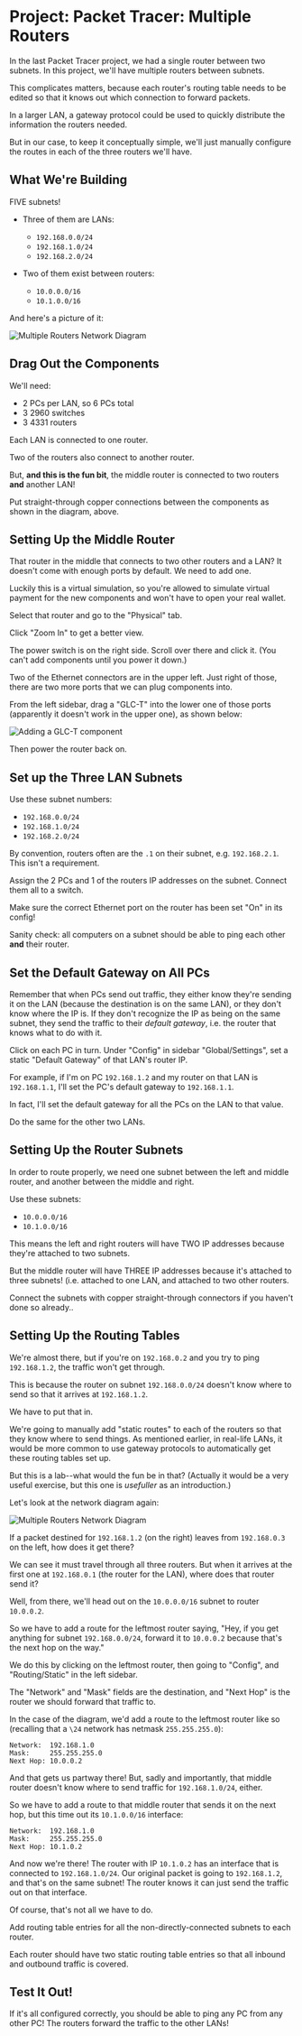# Project: Packet Tracer: Multiple Routers

In the last Packet Tracer project, we had a single router between two
subnets. In this project, we'll have multiple routers between subnets.

This complicates matters, because each router's routing table needs to
be edited so that it knows out which connection to forward packets.

In a larger LAN, a gateway protocol could be used to quickly distribute
the information the routers needed.

But in our case, to keep it conceptually simple, we'll just manually
configure the routes in each of the three routers we'll have.

## What We're Building

FIVE subnets!

* Three of them are LANs:
  * `192.168.0.0/24`
  * `192.168.1.0/24`
  * `192.168.2.0/24`

* Two of them exist between routers:
  * `10.0.0.0/16`
  * `10.1.0.0/16`

And here's a picture of it:

![Multiple Routers Network Diagram](mult_routers_net_diagram.png)

## Drag Out the Components

We'll need:

* 2 PCs per LAN, so 6 PCs total
* 3 2960 switches
* 3 4331 routers

Each LAN is connected to one router.

Two of the routers also connect to another router.

But, **and this is the fun bit**, the middle router is connected to two
routers **and** another LAN!

Put straight-through copper connections between the components as shown
in the diagram, above.

## Setting Up the Middle Router

That router in the middle that connects to two other routers and a LAN?
It doesn't come with enough ports by default. We need to add one.

Luckily this is a virtual simulation, so you're allowed to simulate
virtual payment for the new components and won't have to open your real
wallet.

Select that router and go to the "Physical" tab.

Click "Zoom In" to get a better view.

The power switch is on the right side. Scroll over there and click it.
(You can't add components until you power it down.)

Two of the Ethernet connectors are in the upper left. Just right of
those, there are two more ports that we can plug components into.

From the left sidebar, drag a "GLC-T" into the lower one of those ports
(apparently it doesn't work in the upper one), as shown below:

![Adding a GLC-T component](adding-glc-component.png)

Then power the router back on.

## Set up the Three LAN Subnets

Use these subnet numbers:

  * `192.168.0.0/24`
  * `192.168.1.0/24`
  * `192.168.2.0/24`

By convention, routers often are the `.1` on their subnet, e.g.
`192.168.2.1`. This isn't a requirement.

Assign the 2 PCs and 1 of the routers IP addresses on the subnet.
Connect them all to a switch.

Make sure the correct Ethernet port on the router has been set "On" in
its config!

Sanity check: all computers on a subnet should be able to ping each
other **and** their router.

## Set the Default Gateway on All PCs

Remember that when PCs send out traffic, they either know they're
sending it on the LAN (because the destination is on the same LAN), or
they don't know where the IP is. If they don't recognize the IP as being
on the same subnet, they send the traffic to their _default gateway_,
i.e. the router that knows what to do with it.

Click on each PC in turn. Under "Config" in sidebar "Global/Settings",
set a static "Default Gateway" of that LAN's router IP.

For example, if I'm on PC `192.168.1.2` and my router on that LAN is
`192.168.1.1`, I'll set the PC's default gateway to `192.168.1.1`.

In fact, I'll set the default gateway for all the PCs on the LAN to that
value.

Do the same for the other two LANs.

## Setting Up the Router Subnets

In order to route properly, we need one subnet between the left and
middle router, and another between the middle and right.

Use these subnets:

  * `10.0.0.0/16`
  * `10.1.0.0/16`

This means the left and right routers will have TWO IP addresses because
they're attached to two subnets.

But the middle router will have THREE IP addresses because it's attached
to three subnets! (i.e. attached to one LAN, and attached to two other
routers.

Connect the subnets with copper straight-through connectors if you
haven't done so already..

## Setting Up the Routing Tables

We're almost there, but if you're on `192.168.0.2` and you try to ping
`192.168.1.2`, the traffic won't get through.

This is because the router on subnet `192.168.0.0/24` doesn't know where
to send so that it arrives at `192.168.1.2`.

We have to put that in.

We're going to manually add "static routes" to each of the routers so
that they know where to send things. As mentioned earlier, in real-life
LANs, it would be more common to use gateway protocols to automatically
get these routing tables set up.

But this is a lab--what would the fun be in that? (Actually it would be
a very useful exercise, but this one is _usefuller_ as an introduction.)

Let's look at the network diagram again:

![Multiple Routers Network Diagram](mult_routers_net_diagram.png)

If a packet destined for `192.168.1.2` (on the right) leaves from
`192.168.0.3` on the left, how does it get there?

We can see it must travel through all three routers. But when it arrives
at the first one at `192.168.0.1` (the router for the LAN), where does
that router send it?

Well, from there, we'll head out on the `10.0.0.0/16` subnet to router
`10.0.0.2`.

So we have to add a route for the leftmost router saying, "Hey, if you
get anything for subnet `192.168.0.0/24`, forward it to `10.0.0.2`
because that's the next hop on the way."

We do this by clicking on the leftmost router, then going to "Config",
and "Routing/Static" in the left sidebar.

The "Network" and "Mask" fields are the destination, and "Next Hop" is
the router we should forward that traffic to.

In the case of the diagram, we'd add a route to the leftmost router like
so (recalling that a `\24` network has netmask `255.255.255.0`):

``` {.default}
Network:  192.168.1.0
Mask:     255.255.255.0
Next Hop: 10.0.0.2
```

And that gets us partway there! But, sadly and importantly, that middle
router doesn't know where to send traffic for `192.168.1.0/24`, either.

So we have to add a route to that middle router that sends it on the
next hop, but this time out its `10.1.0.0/16` interface:

``` {.default}
Network:  192.168.1.0
Mask:     255.255.255.0
Next Hop: 10.1.0.2
```

And now we're there! The router with IP `10.1.0.2` has an interface that
is connected to `192.168.1.0/24`. Our original packet is going to
`192.168.1.2`, and that's on the same subnet! The router knows it can
just send the traffic out on that interface.

Of course, that's not all we have to do.

Add routing table entries for all the non-directly-connected subnets to
each router.

Each router should have two static routing table entries so that all
inbound and outbound traffic is covered.

## Test It Out!

If it's all configured correctly, you should be able to ping any PC from
any other PC! The routers forward the traffic to the other LANs!

<!-- Rubric

15
All three LANs set up correctly

15
All three routers connected correctly with proper subnets

18
All three routing tables set up correctly

-->
